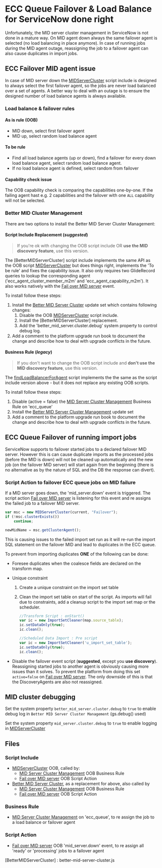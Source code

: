 # ECC Queue Failover & Load Balance for ServiceNow done right

Unfortunately, the MID server cluster management in ServiceNow is not done in a mature way. On MID agent down always the same failover agent is selected (no load balancing in place anymore). In case of running jobs during the MID agent outage, reassigning the job to a failover agent can also cause duplicates in import jobs.

## ECC Failover MID agent issue

In case of MID server down the [MIDServerCluster] script include is designed to always select the first failover agent, so the jobs are never load balanced over a set of agents. A better way to deal with an outage is to ensure the designed number of load balance agents is always available.

### Load balance & failover rules

#### As is rule (OOB)

- MID down, select first failover agent
- MID up, select random load balance agent

#### To be rule

- Find all load balance agents (up or down), find a failover for every down load balance agent, select random load balance agent.
- If no load balance agent is defined, select random from failover

#### Capability check issue

The OOB capability check is comparing the capabilities one-by-one. If the failing agent hast e.g. 2 capabilities and the failover with one `ALL` capability will not be selected.

### Better MID Cluster Management

There are two options to install the Better MID Server Cluster Management:

#### Script Include Replacement (*suggested*)

> If you're ok with changing the OOB script include OR **use the MID discovery feature**, use this version.

The [BetterMIDServerCluster] script include implements the same API as the OOB script [MIDServerCluster] but does things right, implements the 'To be rule' and fixes the capability issue. It also only requires two GlideRecord queries to lookup the corresponding agent ('ecc_agent_cluster_member_m2m' and 'ecc_agent_capability_m2m'). It also works natively with the [Fail over MID server] event.

To install follow these steps:

1. Install the [Better MID Server Cluster] update set which contains following changes:
    1. Disable the OOB [MIDServerCluster] script include.
    2. Install the [BetterMIDServerCluster] replacement.
    3. Add the 'better_mid_server.cluster.debug' system property to control debug log.
2. Add a comment to the platform upgrade run book to document the change and describe how to deal with upgrade conflicts in the future.

#### Business Rule (*legacy*)
  
> If you don't want to change the OOB script include and **don't use the MID discovery feature**, use this version.
  
The [findLoadBalancerForAgent](better-mid-cluster-mgm.js#L17) script implements the the same as the script include version above - but it does not replace any existing OOB scripts.

To install follow these steps:

1. Disable (active = false) the [MID Server Cluster Management] Business Rule on 'ecc_queue'
2. Install the [Better MID Server Cluster Management] update set
3. Add a comment to the platform upgrade run book to document the change and describe how to deal with upgrade conflicts in the future.

## ECC Queue Failover of running import jobs

ServiceNow supports to failover started jobs to a declared failover MID server. However this is can cause duplicate imports as the processed jobs (before the MID is down) will not be cleaned up automatically and the new job (on the failover MID server) will start again from the beginning (there is no alternative as by the nature of SQL and the DB the response can divert).

### Script Action to failover ECC queue jobs on MID failure

If a MID server goes down, the 'mid_server.down' event is triggered.
The script action [Fail over MID server] is listening for this event and re assigns the failed job to a failover MID server.

```javascript
var msc = new MIDServerCluster(current, "Failover");
if (!msc.clusterExists())
    continue;

newMidName = msc.getClusterAgent();
```

This is causing issues to the failed import set run as it will re-run the import SQL statement on the failover MID and lead to duplicates in the ECC queue.

To prevent from importing duplicates **ONE** of the following can be done:

- Foresee duplicates when the coalesce fields are declared on the transform map.

- Unique constraint
    1. Create a unique constraint on the import set table
    2. Clean the import set table on start of the script. As imports will fail due to constraints, add a cleanup script to the import set map or the scheduler.

        ```javascript
        //Transform Script : onStart()
        var ic = new ImportSetCleaner(map.source_table);
        ic.setDataOnly(true);
        ic.clean();

        //Scheduled Data Import : Pre script
        var ic = new ImportSetCleaner('u_import_set_table');
        ic.setDataOnly(true);
        ic.clean();
        ```

- Disable the failover event script (**suggested**, except you **use discovery**). Reassigning started jobs to another agent is obviously causing more issues than it solves. To prevent the platform from doing this set `active=false` on [Fail over MID server]. The only downside of this is that the DiscoveryAgents are also not reassigned.

## MID cluster debugging

Set the system property `better_mid_server.cluster.debug` to `true` to enable debug log in `Better MID Server Cluster Management` (gs.debug() used)

Set the system property `mid_server.cluster.debug` to `true` to enable logging in [MIDServerCluster]

## Files

### Script Include

- [MIDServerCluster] OOB, called by:
  - [MID Server Cluster Management] OOB Business Rule
  - [Fail over MID server] OOB Script Action
- [Better MID Server Cluster], as a replacement for above, also called by
  - [MID Server Cluster Management] OOB Business Rule
  - [Fail over MID server] OOB Script Action

### Business Rule

- [MID Server Cluster Management] on 'ecc_queue', to re assign the job to a load balance or failover agent

### Script Action

- [Fail over MID server] OOB 'mid_server.down' event, to re assign all 'ready' or 'processing' jobs to a failover agent

[MIDServerCluster]: https://dev000000.service-now.com/sys_script_include.do?sys_id=f6c69a020a0006bc36db905d8d02dfc2
[MID Server Cluster Management]: https://dev000000.service-now.com/sys_script.do?sys_id=297749870a0006bc2145d31c2d2335b9
[Fail over MID server]: https://dev000000.service-now.com/sysevent_script_action.do?sys_id=f6c24d230a0006bc394931345fba7a8a

[Better MID Server Cluster Management]: us/better-mid-cluster-mgm.xml
[Better MID Server Cluster]: us/better-mid-cluster-us.xml
[BetterMIDServerCluster] : better-mid-server-cluster.js
